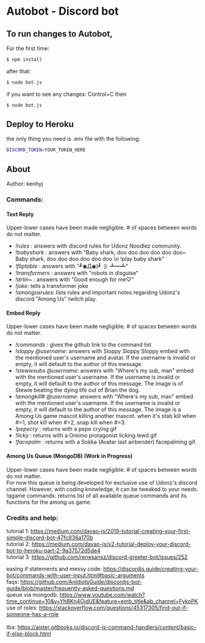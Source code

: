 # Autobot - Discord bot

## To run changes to Autobot,

For the first time:

```bash
$ npm install
```

after that:

```bash
$ node bot.js
```

if you want to see any changes: Control+C
then

```bash
$ node bot.js
```

## Deploy to Heroku

the only thing you need is .env file
with the following:

```bash
DISCORD_TOKEN=YOUR_TOKEN_HERE
```

## About

Author: kenhyj

### Commands:

#### Text Reply

Upper-lower cases have been made negligible. # of spaces between words do not matter.

- _!rules_ : answers with discord rules for Udonz Noodlez community.
- _!babyshark_ : answers with "Baby shark, doo doo doo doo doo doo~ Baby shark, doo doo doo doo doo doo \n !play baby shark"
- _!fliptable_ : answers with "┛◉Д◉)┛ 彡 ┻━┻"
- _!transformers_ : answers with "robots in disguise"
- _!drtin~_ : answers with "Good enough for me♡"
- _!joke_: tells a transformer joke
- _!amongusrules_: lists rules and important notes regarding Udonz's discord "Among Us" twitch play.

#### Embed Reply

Upper-lower cases have been made negligible. # of spaces between words do not matter.

- _!commands_ : gives the github link to the command list
- _!sloppy_ _@username_: answers with Sloppy Sloppy Sloppy embed with the mentioned user's username and avatar. If the username is invalid or empty, it will default to the author of this message.
- _!stewiesubs_ _@username_: answers with "Where's my sub, man" embed with the mentioned user's username. If the username is invalid or empty, it will default to the author of this message. The image is of Stewie beating the dying life out of Brian the dog.
- _!amongkill#_ _@username_: answers with "Where's my sub, man" embed with the mentioned user's username. If the username is invalid or empty, it will default to the author of this message. The image is a Among Us game mascot killing another mascot. when it's stab kill when #=1, shot kill when #=2, snap kill when #=3.
- _!pepecry_ : returns with a pepe crying gif
- _!licky_ : returns with a Oreimo protagonist licking lewd gif
- _!facepalm_ : returns with a Sokka (Avatar last airbender) facepalming gif.

#### Among Us Queue (MongoDB) (Work in Progress)

Upper-lower cases have been made negligible. # of spaces between words do not matter. <br />
For now this queue is being developed for exclusive use of Udonz's discord channel. However, with coding knowledge, it can be tweaked to your needs. <br />
!qgame commands: returns list of all available queue commands and its functions for the among us game.

### Credits and help:

tutorial 1: https://medium.com/davao-js/2019-tutorial-creating-your-first-simple-discord-bot-47fc836a170b <br />
tutorial 2: https://medium.com/davao-js/v2-tutorial-deploy-your-discord-bot-to-heroku-part-2-9a37572d5de4 <br />
tutorial 3: https://github.com/renesansz/discord-greeter-bot/issues/252 <br />

easing if statements and messy code: https://discordjs.guide/creating-your-bot/commands-with-user-input.html#basic-arguments <br />
faqs: https://github.com/AnIdiotsGuide/discordjs-bot-guide/blob/master/frequently-asked-questions.md <br />
queue via mongodb: https://www.youtube.com/watch?time_continue=10&v=YhBKn4GjdUE&feature=emb_title&ab_channel=FykoPK <br />
use of roles: https://stackoverflow.com/questions/45317305/find-out-if-someone-has-a-role <br />
<br />
tba: https://aister.gitbooks.io/discord-js-command-handlers/content/basic-if-else-block.html <br />
